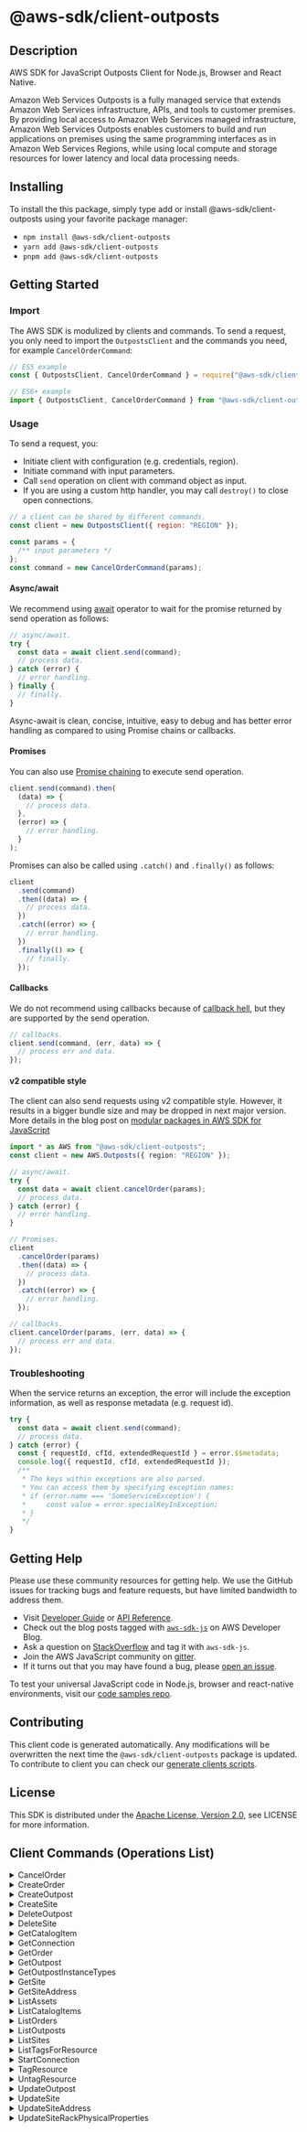 <!-- generated file, do not edit directly -->

# @aws-sdk/client-outposts

## Description

AWS SDK for JavaScript Outposts Client for Node.js, Browser and React Native.

<p>Amazon Web Services Outposts is a fully managed service that extends Amazon Web Services infrastructure, APIs, and tools to
customer premises. By providing local access to Amazon Web Services managed infrastructure, Amazon Web Services Outposts enables
customers to build and run applications on premises using the same programming interfaces as
in Amazon Web Services Regions, while using local compute and storage resources for lower latency and local
data processing needs.</p>

## Installing

To install the this package, simply type add or install @aws-sdk/client-outposts
using your favorite package manager:

- `npm install @aws-sdk/client-outposts`
- `yarn add @aws-sdk/client-outposts`
- `pnpm add @aws-sdk/client-outposts`

## Getting Started

### Import

The AWS SDK is modulized by clients and commands.
To send a request, you only need to import the `OutpostsClient` and
the commands you need, for example `CancelOrderCommand`:

```js
// ES5 example
const { OutpostsClient, CancelOrderCommand } = require("@aws-sdk/client-outposts");
```

```ts
// ES6+ example
import { OutpostsClient, CancelOrderCommand } from "@aws-sdk/client-outposts";
```

### Usage

To send a request, you:

- Initiate client with configuration (e.g. credentials, region).
- Initiate command with input parameters.
- Call `send` operation on client with command object as input.
- If you are using a custom http handler, you may call `destroy()` to close open connections.

```js
// a client can be shared by different commands.
const client = new OutpostsClient({ region: "REGION" });

const params = {
  /** input parameters */
};
const command = new CancelOrderCommand(params);
```

#### Async/await

We recommend using [await](https://developer.mozilla.org/en-US/docs/Web/JavaScript/Reference/Operators/await)
operator to wait for the promise returned by send operation as follows:

```js
// async/await.
try {
  const data = await client.send(command);
  // process data.
} catch (error) {
  // error handling.
} finally {
  // finally.
}
```

Async-await is clean, concise, intuitive, easy to debug and has better error handling
as compared to using Promise chains or callbacks.

#### Promises

You can also use [Promise chaining](https://developer.mozilla.org/en-US/docs/Web/JavaScript/Guide/Using_promises#chaining)
to execute send operation.

```js
client.send(command).then(
  (data) => {
    // process data.
  },
  (error) => {
    // error handling.
  }
);
```

Promises can also be called using `.catch()` and `.finally()` as follows:

```js
client
  .send(command)
  .then((data) => {
    // process data.
  })
  .catch((error) => {
    // error handling.
  })
  .finally(() => {
    // finally.
  });
```

#### Callbacks

We do not recommend using callbacks because of [callback hell](http://callbackhell.com/),
but they are supported by the send operation.

```js
// callbacks.
client.send(command, (err, data) => {
  // process err and data.
});
```

#### v2 compatible style

The client can also send requests using v2 compatible style.
However, it results in a bigger bundle size and may be dropped in next major version. More details in the blog post
on [modular packages in AWS SDK for JavaScript](https://aws.amazon.com/blogs/developer/modular-packages-in-aws-sdk-for-javascript/)

```ts
import * as AWS from "@aws-sdk/client-outposts";
const client = new AWS.Outposts({ region: "REGION" });

// async/await.
try {
  const data = await client.cancelOrder(params);
  // process data.
} catch (error) {
  // error handling.
}

// Promises.
client
  .cancelOrder(params)
  .then((data) => {
    // process data.
  })
  .catch((error) => {
    // error handling.
  });

// callbacks.
client.cancelOrder(params, (err, data) => {
  // process err and data.
});
```

### Troubleshooting

When the service returns an exception, the error will include the exception information,
as well as response metadata (e.g. request id).

```js
try {
  const data = await client.send(command);
  // process data.
} catch (error) {
  const { requestId, cfId, extendedRequestId } = error.$$metadata;
  console.log({ requestId, cfId, extendedRequestId });
  /**
   * The keys within exceptions are also parsed.
   * You can access them by specifying exception names:
   * if (error.name === 'SomeServiceException') {
   *     const value = error.specialKeyInException;
   * }
   */
}
```

## Getting Help

Please use these community resources for getting help.
We use the GitHub issues for tracking bugs and feature requests, but have limited bandwidth to address them.

- Visit [Developer Guide](https://docs.aws.amazon.com/sdk-for-javascript/v3/developer-guide/welcome.html)
  or [API Reference](https://docs.aws.amazon.com/AWSJavaScriptSDK/v3/latest/index.html).
- Check out the blog posts tagged with [`aws-sdk-js`](https://aws.amazon.com/blogs/developer/tag/aws-sdk-js/)
  on AWS Developer Blog.
- Ask a question on [StackOverflow](https://stackoverflow.com/questions/tagged/aws-sdk-js) and tag it with `aws-sdk-js`.
- Join the AWS JavaScript community on [gitter](https://gitter.im/aws/aws-sdk-js-v3).
- If it turns out that you may have found a bug, please [open an issue](https://github.com/aws/aws-sdk-js-v3/issues/new/choose).

To test your universal JavaScript code in Node.js, browser and react-native environments,
visit our [code samples repo](https://github.com/aws-samples/aws-sdk-js-tests).

## Contributing

This client code is generated automatically. Any modifications will be overwritten the next time the `@aws-sdk/client-outposts` package is updated.
To contribute to client you can check our [generate clients scripts](https://github.com/aws/aws-sdk-js-v3/tree/main/scripts/generate-clients).

## License

This SDK is distributed under the
[Apache License, Version 2.0](http://www.apache.org/licenses/LICENSE-2.0),
see LICENSE for more information.

## Client Commands (Operations List)

<details>
<summary>
CancelOrder
</summary>

[Command API Reference](https://docs.aws.amazon.com/AWSJavaScriptSDK/v3/latest/clients/client-outposts/classes/cancelordercommand.html) / [Input](https://docs.aws.amazon.com/AWSJavaScriptSDK/v3/latest/clients/client-outposts/interfaces/cancelordercommandinput.html) / [Output](https://docs.aws.amazon.com/AWSJavaScriptSDK/v3/latest/clients/client-outposts/interfaces/cancelordercommandoutput.html)

</details>
<details>
<summary>
CreateOrder
</summary>

[Command API Reference](https://docs.aws.amazon.com/AWSJavaScriptSDK/v3/latest/clients/client-outposts/classes/createordercommand.html) / [Input](https://docs.aws.amazon.com/AWSJavaScriptSDK/v3/latest/clients/client-outposts/interfaces/createordercommandinput.html) / [Output](https://docs.aws.amazon.com/AWSJavaScriptSDK/v3/latest/clients/client-outposts/interfaces/createordercommandoutput.html)

</details>
<details>
<summary>
CreateOutpost
</summary>

[Command API Reference](https://docs.aws.amazon.com/AWSJavaScriptSDK/v3/latest/clients/client-outposts/classes/createoutpostcommand.html) / [Input](https://docs.aws.amazon.com/AWSJavaScriptSDK/v3/latest/clients/client-outposts/interfaces/createoutpostcommandinput.html) / [Output](https://docs.aws.amazon.com/AWSJavaScriptSDK/v3/latest/clients/client-outposts/interfaces/createoutpostcommandoutput.html)

</details>
<details>
<summary>
CreateSite
</summary>

[Command API Reference](https://docs.aws.amazon.com/AWSJavaScriptSDK/v3/latest/clients/client-outposts/classes/createsitecommand.html) / [Input](https://docs.aws.amazon.com/AWSJavaScriptSDK/v3/latest/clients/client-outposts/interfaces/createsitecommandinput.html) / [Output](https://docs.aws.amazon.com/AWSJavaScriptSDK/v3/latest/clients/client-outposts/interfaces/createsitecommandoutput.html)

</details>
<details>
<summary>
DeleteOutpost
</summary>

[Command API Reference](https://docs.aws.amazon.com/AWSJavaScriptSDK/v3/latest/clients/client-outposts/classes/deleteoutpostcommand.html) / [Input](https://docs.aws.amazon.com/AWSJavaScriptSDK/v3/latest/clients/client-outposts/interfaces/deleteoutpostcommandinput.html) / [Output](https://docs.aws.amazon.com/AWSJavaScriptSDK/v3/latest/clients/client-outposts/interfaces/deleteoutpostcommandoutput.html)

</details>
<details>
<summary>
DeleteSite
</summary>

[Command API Reference](https://docs.aws.amazon.com/AWSJavaScriptSDK/v3/latest/clients/client-outposts/classes/deletesitecommand.html) / [Input](https://docs.aws.amazon.com/AWSJavaScriptSDK/v3/latest/clients/client-outposts/interfaces/deletesitecommandinput.html) / [Output](https://docs.aws.amazon.com/AWSJavaScriptSDK/v3/latest/clients/client-outposts/interfaces/deletesitecommandoutput.html)

</details>
<details>
<summary>
GetCatalogItem
</summary>

[Command API Reference](https://docs.aws.amazon.com/AWSJavaScriptSDK/v3/latest/clients/client-outposts/classes/getcatalogitemcommand.html) / [Input](https://docs.aws.amazon.com/AWSJavaScriptSDK/v3/latest/clients/client-outposts/interfaces/getcatalogitemcommandinput.html) / [Output](https://docs.aws.amazon.com/AWSJavaScriptSDK/v3/latest/clients/client-outposts/interfaces/getcatalogitemcommandoutput.html)

</details>
<details>
<summary>
GetConnection
</summary>

[Command API Reference](https://docs.aws.amazon.com/AWSJavaScriptSDK/v3/latest/clients/client-outposts/classes/getconnectioncommand.html) / [Input](https://docs.aws.amazon.com/AWSJavaScriptSDK/v3/latest/clients/client-outposts/interfaces/getconnectioncommandinput.html) / [Output](https://docs.aws.amazon.com/AWSJavaScriptSDK/v3/latest/clients/client-outposts/interfaces/getconnectioncommandoutput.html)

</details>
<details>
<summary>
GetOrder
</summary>

[Command API Reference](https://docs.aws.amazon.com/AWSJavaScriptSDK/v3/latest/clients/client-outposts/classes/getordercommand.html) / [Input](https://docs.aws.amazon.com/AWSJavaScriptSDK/v3/latest/clients/client-outposts/interfaces/getordercommandinput.html) / [Output](https://docs.aws.amazon.com/AWSJavaScriptSDK/v3/latest/clients/client-outposts/interfaces/getordercommandoutput.html)

</details>
<details>
<summary>
GetOutpost
</summary>

[Command API Reference](https://docs.aws.amazon.com/AWSJavaScriptSDK/v3/latest/clients/client-outposts/classes/getoutpostcommand.html) / [Input](https://docs.aws.amazon.com/AWSJavaScriptSDK/v3/latest/clients/client-outposts/interfaces/getoutpostcommandinput.html) / [Output](https://docs.aws.amazon.com/AWSJavaScriptSDK/v3/latest/clients/client-outposts/interfaces/getoutpostcommandoutput.html)

</details>
<details>
<summary>
GetOutpostInstanceTypes
</summary>

[Command API Reference](https://docs.aws.amazon.com/AWSJavaScriptSDK/v3/latest/clients/client-outposts/classes/getoutpostinstancetypescommand.html) / [Input](https://docs.aws.amazon.com/AWSJavaScriptSDK/v3/latest/clients/client-outposts/interfaces/getoutpostinstancetypescommandinput.html) / [Output](https://docs.aws.amazon.com/AWSJavaScriptSDK/v3/latest/clients/client-outposts/interfaces/getoutpostinstancetypescommandoutput.html)

</details>
<details>
<summary>
GetSite
</summary>

[Command API Reference](https://docs.aws.amazon.com/AWSJavaScriptSDK/v3/latest/clients/client-outposts/classes/getsitecommand.html) / [Input](https://docs.aws.amazon.com/AWSJavaScriptSDK/v3/latest/clients/client-outposts/interfaces/getsitecommandinput.html) / [Output](https://docs.aws.amazon.com/AWSJavaScriptSDK/v3/latest/clients/client-outposts/interfaces/getsitecommandoutput.html)

</details>
<details>
<summary>
GetSiteAddress
</summary>

[Command API Reference](https://docs.aws.amazon.com/AWSJavaScriptSDK/v3/latest/clients/client-outposts/classes/getsiteaddresscommand.html) / [Input](https://docs.aws.amazon.com/AWSJavaScriptSDK/v3/latest/clients/client-outposts/interfaces/getsiteaddresscommandinput.html) / [Output](https://docs.aws.amazon.com/AWSJavaScriptSDK/v3/latest/clients/client-outposts/interfaces/getsiteaddresscommandoutput.html)

</details>
<details>
<summary>
ListAssets
</summary>

[Command API Reference](https://docs.aws.amazon.com/AWSJavaScriptSDK/v3/latest/clients/client-outposts/classes/listassetscommand.html) / [Input](https://docs.aws.amazon.com/AWSJavaScriptSDK/v3/latest/clients/client-outposts/interfaces/listassetscommandinput.html) / [Output](https://docs.aws.amazon.com/AWSJavaScriptSDK/v3/latest/clients/client-outposts/interfaces/listassetscommandoutput.html)

</details>
<details>
<summary>
ListCatalogItems
</summary>

[Command API Reference](https://docs.aws.amazon.com/AWSJavaScriptSDK/v3/latest/clients/client-outposts/classes/listcatalogitemscommand.html) / [Input](https://docs.aws.amazon.com/AWSJavaScriptSDK/v3/latest/clients/client-outposts/interfaces/listcatalogitemscommandinput.html) / [Output](https://docs.aws.amazon.com/AWSJavaScriptSDK/v3/latest/clients/client-outposts/interfaces/listcatalogitemscommandoutput.html)

</details>
<details>
<summary>
ListOrders
</summary>

[Command API Reference](https://docs.aws.amazon.com/AWSJavaScriptSDK/v3/latest/clients/client-outposts/classes/listorderscommand.html) / [Input](https://docs.aws.amazon.com/AWSJavaScriptSDK/v3/latest/clients/client-outposts/interfaces/listorderscommandinput.html) / [Output](https://docs.aws.amazon.com/AWSJavaScriptSDK/v3/latest/clients/client-outposts/interfaces/listorderscommandoutput.html)

</details>
<details>
<summary>
ListOutposts
</summary>

[Command API Reference](https://docs.aws.amazon.com/AWSJavaScriptSDK/v3/latest/clients/client-outposts/classes/listoutpostscommand.html) / [Input](https://docs.aws.amazon.com/AWSJavaScriptSDK/v3/latest/clients/client-outposts/interfaces/listoutpostscommandinput.html) / [Output](https://docs.aws.amazon.com/AWSJavaScriptSDK/v3/latest/clients/client-outposts/interfaces/listoutpostscommandoutput.html)

</details>
<details>
<summary>
ListSites
</summary>

[Command API Reference](https://docs.aws.amazon.com/AWSJavaScriptSDK/v3/latest/clients/client-outposts/classes/listsitescommand.html) / [Input](https://docs.aws.amazon.com/AWSJavaScriptSDK/v3/latest/clients/client-outposts/interfaces/listsitescommandinput.html) / [Output](https://docs.aws.amazon.com/AWSJavaScriptSDK/v3/latest/clients/client-outposts/interfaces/listsitescommandoutput.html)

</details>
<details>
<summary>
ListTagsForResource
</summary>

[Command API Reference](https://docs.aws.amazon.com/AWSJavaScriptSDK/v3/latest/clients/client-outposts/classes/listtagsforresourcecommand.html) / [Input](https://docs.aws.amazon.com/AWSJavaScriptSDK/v3/latest/clients/client-outposts/interfaces/listtagsforresourcecommandinput.html) / [Output](https://docs.aws.amazon.com/AWSJavaScriptSDK/v3/latest/clients/client-outposts/interfaces/listtagsforresourcecommandoutput.html)

</details>
<details>
<summary>
StartConnection
</summary>

[Command API Reference](https://docs.aws.amazon.com/AWSJavaScriptSDK/v3/latest/clients/client-outposts/classes/startconnectioncommand.html) / [Input](https://docs.aws.amazon.com/AWSJavaScriptSDK/v3/latest/clients/client-outposts/interfaces/startconnectioncommandinput.html) / [Output](https://docs.aws.amazon.com/AWSJavaScriptSDK/v3/latest/clients/client-outposts/interfaces/startconnectioncommandoutput.html)

</details>
<details>
<summary>
TagResource
</summary>

[Command API Reference](https://docs.aws.amazon.com/AWSJavaScriptSDK/v3/latest/clients/client-outposts/classes/tagresourcecommand.html) / [Input](https://docs.aws.amazon.com/AWSJavaScriptSDK/v3/latest/clients/client-outposts/interfaces/tagresourcecommandinput.html) / [Output](https://docs.aws.amazon.com/AWSJavaScriptSDK/v3/latest/clients/client-outposts/interfaces/tagresourcecommandoutput.html)

</details>
<details>
<summary>
UntagResource
</summary>

[Command API Reference](https://docs.aws.amazon.com/AWSJavaScriptSDK/v3/latest/clients/client-outposts/classes/untagresourcecommand.html) / [Input](https://docs.aws.amazon.com/AWSJavaScriptSDK/v3/latest/clients/client-outposts/interfaces/untagresourcecommandinput.html) / [Output](https://docs.aws.amazon.com/AWSJavaScriptSDK/v3/latest/clients/client-outposts/interfaces/untagresourcecommandoutput.html)

</details>
<details>
<summary>
UpdateOutpost
</summary>

[Command API Reference](https://docs.aws.amazon.com/AWSJavaScriptSDK/v3/latest/clients/client-outposts/classes/updateoutpostcommand.html) / [Input](https://docs.aws.amazon.com/AWSJavaScriptSDK/v3/latest/clients/client-outposts/interfaces/updateoutpostcommandinput.html) / [Output](https://docs.aws.amazon.com/AWSJavaScriptSDK/v3/latest/clients/client-outposts/interfaces/updateoutpostcommandoutput.html)

</details>
<details>
<summary>
UpdateSite
</summary>

[Command API Reference](https://docs.aws.amazon.com/AWSJavaScriptSDK/v3/latest/clients/client-outposts/classes/updatesitecommand.html) / [Input](https://docs.aws.amazon.com/AWSJavaScriptSDK/v3/latest/clients/client-outposts/interfaces/updatesitecommandinput.html) / [Output](https://docs.aws.amazon.com/AWSJavaScriptSDK/v3/latest/clients/client-outposts/interfaces/updatesitecommandoutput.html)

</details>
<details>
<summary>
UpdateSiteAddress
</summary>

[Command API Reference](https://docs.aws.amazon.com/AWSJavaScriptSDK/v3/latest/clients/client-outposts/classes/updatesiteaddresscommand.html) / [Input](https://docs.aws.amazon.com/AWSJavaScriptSDK/v3/latest/clients/client-outposts/interfaces/updatesiteaddresscommandinput.html) / [Output](https://docs.aws.amazon.com/AWSJavaScriptSDK/v3/latest/clients/client-outposts/interfaces/updatesiteaddresscommandoutput.html)

</details>
<details>
<summary>
UpdateSiteRackPhysicalProperties
</summary>

[Command API Reference](https://docs.aws.amazon.com/AWSJavaScriptSDK/v3/latest/clients/client-outposts/classes/updatesiterackphysicalpropertiescommand.html) / [Input](https://docs.aws.amazon.com/AWSJavaScriptSDK/v3/latest/clients/client-outposts/interfaces/updatesiterackphysicalpropertiescommandinput.html) / [Output](https://docs.aws.amazon.com/AWSJavaScriptSDK/v3/latest/clients/client-outposts/interfaces/updatesiterackphysicalpropertiescommandoutput.html)

</details>
